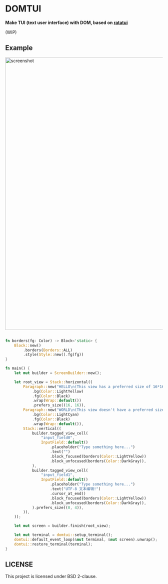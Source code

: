 # DOMTUI

**Make TUI (text user interface) with DOM, based on [ratatui](https://ratatui.rs)**

(WIP)

## Example

<img width="872" alt="screenshot" src="https://github.com/user-attachments/assets/5aacb9a9-f824-4223-8ee7-4eced673bb90">

```rs

fn borders(fg: Color) -> Block<'static> {
    Block::new()
        .borders(Borders::ALL)
        .style(Style::new().fg(fg))
}

fn main() {
    let mut builder = ScreenBuilder::new();

    let root_view = Stack::horizontal((
        Paragraph::new("HELLO\n(This view has a preferred size of 16*16)")
            .bg(Color::LightYellow)
            .fg(Color::Black)
            .wrap(Wrap::default())
            .prefers_size((16, 16)),
        Paragraph::new("WORLD\n(This view doesn't have a preferred size, it just spreads out equally with other views)")
            .bg(Color::LightCyan)
            .fg(Color::Black)
            .wrap(Wrap::default()),
        Stack::vertical((
            builder.tagged_view_cell(
                "input_field0",
                InputField::default()
                    .placeholder("Type something here...")
                    .text("")
                    .block_focused(borders(Color::LightYellow))
                    .block_unfocused(borders(Color::DarkGray)),
            ),
            builder.tagged_view_cell(
                "input_field1",
                InputField::default()
                    .placeholder("Type something here...")
                    .text("UTF-8 文本编辑!")
                    .cursor_at_end()
                    .block_focused(borders(Color::LightYellow))
                    .block_unfocused(borders(Color::DarkGray)),
            ).prefers_size((0, 4)),
        )),
    ));

    let mut screen = builder.finish(root_view);

    let mut terminal = domtui::setup_terminal();
    domtui::default_event_loop(&mut terminal, &mut screen).unwrap();
    domtui::restore_terminal(terminal);
}
```

## LICENSE

This project is licensed under BSD 2-clause.
